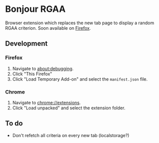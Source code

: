 # Bonjour RGAA

Browser extension which replaces the new tab page to display a random RGAA criterion. Soon available on [Firefox](#).

## Development

### Firefox

1. Navigate to [about:debugging](about:debugging).
2. Click "This Firefox"
3. Click "Load Temporary Add-on" and select the `manifest.json` file.

### Chrome

1. Navigate to [chrome://extensions](chrome://extensions).
2. Click "Load unpacked" and select the extension folder.

## To do

- Don't refetch all criteria on every new tab (localstorage?)
